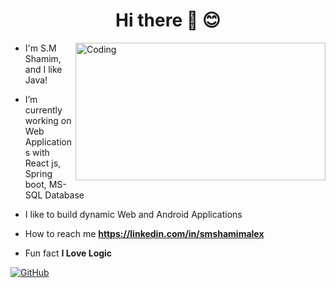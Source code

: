 <h1 align="center">Hi there 👋 😊</h1>
<img align="right" alt="Coding" width="400" height="220" src="https://cdn.dribbble.com/users/1162077/screenshots/3848914/programmer.gif">

- I'm S.M Shamim, and I like Java!

- I’m currently working on Web Applications with React js, Spring boot, MS- SQL Database

- I like to build dynamic Web and Android Applications

- How to reach me **https://linkedin.com/in/smshamimalex**

- Fun fact **I Love Logic**

[![GitHub](images/github-icon.png)](https://github.com/smwithgithub)
